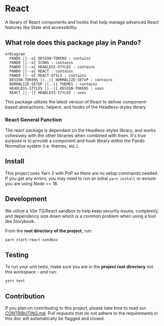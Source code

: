# React

A library of React components and hooks that help manage advanced React features like State and accessibility.

## What role does this package play in Pando?

```mermaid
erDiagram
  PANDO ||--o{ DESIGN-TOKENS : contains
  PANDO ||--o{ ICONS : contains
  PANDO ||--o{ HEADLESS-STYLES : contains
  PANDO ||--o{ REACT : contains
  PANDO ||--o{ REACT-UTILS : contains
  DESIGN-TOKENS ||..|{ NORMALIZE-SETUP : contains
  NORMALIZE-SETUP ||..|{ THEMES : contains
  HEADLESS-STYLES ||--|{ DESIGN-TOKENS : uses
  REACT ||--|{ HEADLESS-STYLES : uses
```

This package utilizes the latest version of React to deliver component-based abstractions, helpers, and hooks of the Headless-styles library.

### React General Function

The react package is dependant on the Headless-styles library, and works cohesively with the other libraries when combined with them. It's true purpose is to provide a component and hook library within the Pando Normalize system (i.e. themes, etc.).

## Install

This project uses Yarn 3 with PnP so there are no setup commands needed. If you get any errors, you may need to run an initial `yarn install` or esnure you are using Node >= 18.

## Development

We utilize a Vite TS/React sandbox to help keep security issues, complexity, and dependency size down which is a common problem when using a tool like Storybook.

From the **root directory of the project**, run:

```bash
yarn start:react-sandbox
```

## Testing

To run your unit tests, make sure you are in the **project root directory** not this workspace - and run:

```bash
yarn test
```

## Contribution

If you plan on contributing to this project, please take time to read our [CONTRIBUTING.md](https://github.com/pluralsight/pando/blob/main/CONTRIBUTING.md). Pull requests that do not adhere to the requirements in this doc will automatically be flagged and closed.
